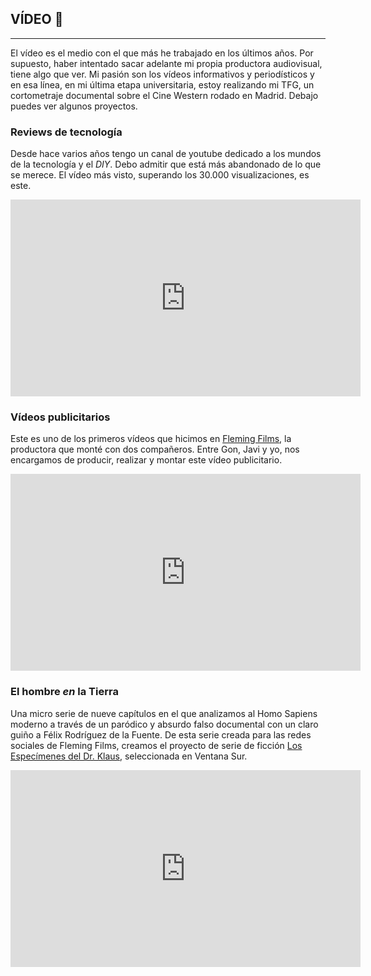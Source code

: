 ## VÍDEO 🎥
---
El vídeo es el medio con el que más he trabajado en los últimos años. Por supuesto, haber intentado sacar adelante mi propia productora audiovisual, tiene algo que ver. Mi pasión son los vídeos informativos y periodísticos y en esa línea, en mi última etapa universitaria, estoy realizando mi TFG, un cortometraje documental sobre el Cine Western rodado en Madrid. Debajo puedes ver algunos proyectos.

### Reviews de tecnología
Desde hace varios años tengo un canal de youtube dedicado a los mundos de la tecnología y el *DIY*. Debo admitir que está más abandonado de lo que se merece. El vídeo más visto, superando los 30.000 visualizaciones, es este.
<iframe width="560" height="315" src="https://www.youtube.com/embed/eC5kUzOueAI" title="YouTube video player" frameborder="0" allow="accelerometer; autoplay; clipboard-write; encrypted-media; gyroscope; picture-in-picture; web-share" allowfullscreen></iframe>
<br>

### Vídeos publicitarios
Este es uno de los primeros vídeos que hicimos en <a href="https://www.flemingfilms.es/" target="_blank">Fleming Films</a>, la productora que monté con dos compañeros. Entre Gon, Javi y yo, nos encargamos de producir, realizar y montar este vídeo publicitario.
<iframe width="560" height="315" src="https://www.youtube.com/embed/OUD17VOM-dY" title="YouTube video player" frameborder="0" allow="accelerometer; autoplay; clipboard-write; encrypted-media; gyroscope; picture-in-picture; web-share" allowfullscreen></iframe>
<br>

### El hombre *en* la Tierra
Una micro serie de nueve capítulos en el que analizamos al Homo Sapiens moderno a través de un paródico y absurdo falso documental con un claro guiño a Félix Rodríguez de la Fuente. De esta serie creada para las redes sociales de Fleming Films, creamos el proyecto de serie de ficción <a href="https://variety.com/2022/tv/global/netflix-bbc-studios-flixxo-soloseries-1235445331/" target="_blank">Los Especímenes del Dr. Klaus</a>, seleccionada en Ventana Sur.
<iframe width="560" height="315" src="https://www.youtube.com/embed/jTTMwuZLUKo" title="YouTube video player" frameborder="0" allow="accelerometer; autoplay; clipboard-write; encrypted-media; gyroscope; picture-in-picture; web-share" allowfullscreen></iframe>
<br>

<!-- Me apasiona la tecnología y la ciencia. Estudio unas carreras de la rama de las ciencias sociales, aun así tengo un alma cientifica. Siempre me gusta estar muy bien enterado de las novedades tecnologicas. Hace unos meses me abrí un canal de youtube en el que subo vídeos de reviews de gadgets, reparaciones o "hackeos". No tengo tantos vídeos como me gustaría porque llevan mucho tiempo de producir además de que a veces requieren de una inversión económica. El canal cuenta con casi 20.000 visitas, pero quiero seguir creciendo. Abajo te dejo el vídeo más visto del canal. También puedes ir directamente al canal pinchando --> 
